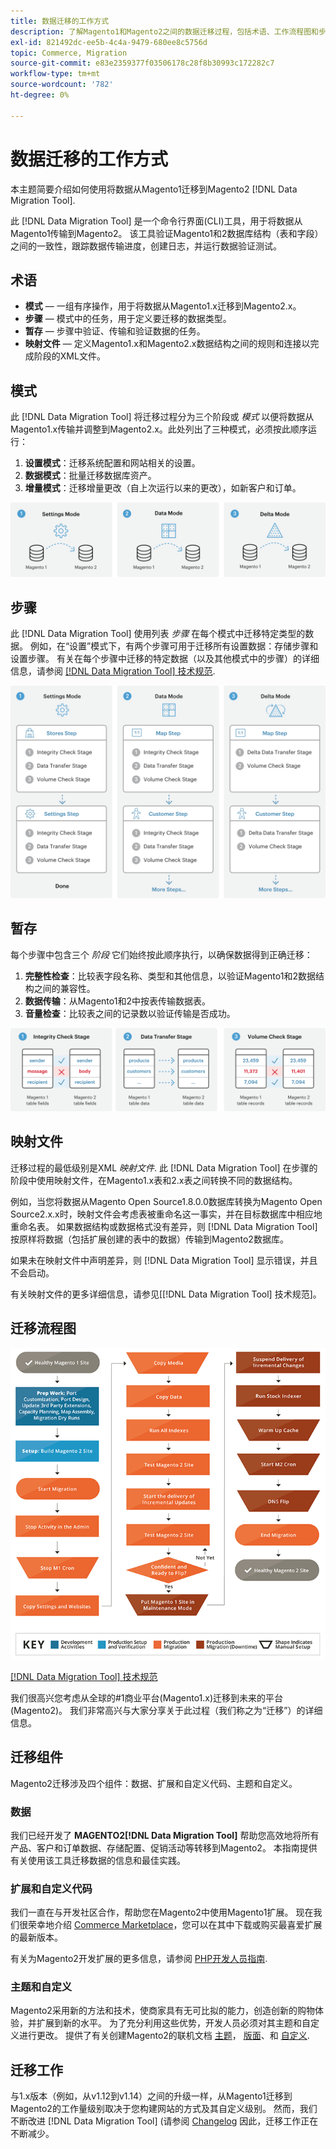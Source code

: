 ```yaml
---
title: 数据迁移的工作方式
description: 了解Magento1和Magento2之间的数据迁移过程，包括术语、工作流程图和步骤。
exl-id: 821492dc-ee5b-4c4a-9479-680ee8c5756d
topic: Commerce, Migration
source-git-commit: e83e2359377f03506178c28f8b30993c172282c7
workflow-type: tm+mt
source-wordcount: '782'
ht-degree: 0%

---
```


# 数据迁移的工作方式

本主题简要介绍如何使用将数据从Magento1迁移到Magento2 [!DNL Data Migration Tool].

此 [!DNL Data Migration Tool] 是一个命令行界面(CLI)工具，用于将数据从Magento1传输到Magento2。 该工具验证Magento1和2数据库结构（表和字段）之间的一致性，跟踪数据传输进度，创建日志，并运行数据验证测试。

## 术语

* **模式**  — 一组有序操作，用于将数据从Magento1.x迁移到Magento2.x。
* **步骤**  — 模式中的任务，用于定义要迁移的数据类型。
* **暂存**  — 步骤中验证、传输和验证数据的任务。
* **映射文件**  — 定义Magento1.x和Magento2.x数据结构之间的规则和连接以完成阶段的XML文件。

## 模式

此 [!DNL Data Migration Tool] 将迁移过程分为三个阶段或 *模式* 以便将数据从Magento1.x传输并调整到Magento2.x。此处列出了三种模式，必须按此顺序运行：

1. **设置模式**：迁移系统配置和网站相关的设置。
1. **数据模式**：批量迁移数据库资产。
1. **增量模式**：迁移增量更改（自上次运行以来的更改），如新客户和订单。

![迁移模式](../../assets/data-migration/MigrationModes2.png)

## 步骤

此 [!DNL Data Migration Tool] 使用列表 *步骤* 在每个模式中迁移特定类型的数据。 例如，在“设置”模式下，有两个步骤可用于迁移所有设置数据：存储步骤和设置步骤。 有关在每个步骤中迁移的特定数据（以及其他模式中的步骤）的详细信息，请参阅 [[!DNL Data Migration Tool] 技术规范](technical-specification.md).

![迁移概述](../../assets/data-migration/MigrationOverview2.png)

## 暂存

每个步骤中包含三个 *阶段* 它们始终按此顺序执行，以确保数据得到正确迁移：

1. **完整性检查**：比较表字段名称、类型和其他信息，以验证Magento1和2数据结构之间的兼容性。
1. **数据传输**：从Magento1和2中按表传输数据表。
1. **音量检查**：比较表之间的记录数以验证传输是否成功。

![迁移阶段](../../assets/data-migration/MigrationSteps2.png)

## 映射文件

迁移过程的最低级别是XML *映射文件*. 此 [!DNL Data Migration Tool] 在步骤的阶段中使用映射文件，在Magento1.x表和2.x表之间转换不同的数据结构。

例如，当您将数据从Magento Open Source1.8.0.0数据库转换为Magento Open Source2.x.x时，映射文件会考虑表被重命名这一事实，并在目标数据库中相应地重命名表。 如果数据结构或数据格式没有差异，则 [!DNL Data Migration Tool] 按原样将数据（包括扩展创建的表中的数据）传输到Magento2数据库。

如果未在映射文件中声明差异，则 [!DNL Data Migration Tool] 显示错误，并且不会启动。

有关映射文件的更多详细信息，请参见[[!DNL Data Migration Tool] 技术规范]。

## 迁移流程图

![迁移流程](../../assets/data-migration/migration_flow.png)

[[!DNL Data Migration Tool] 技术规范](technical-specification.md)

我们很高兴您考虑从全球的#1商业平台(Magento1.x)迁移到未来的平台(Magento2)。 我们非常高兴与大家分享关于此过程（我们称之为“迁移”）的详细信息。

## 迁移组件

Magento2迁移涉及四个组件：数据、扩展和自定义代码、主题和自定义。

### 数据

我们已经开发了 **MAGENTO2[!DNL Data Migration Tool]** 帮助您高效地将所有产品、客户和订单数据、存储配置、促销活动等转移到Magento2。 本指南提供有关使用该工具迁移数据的信息和最佳实践。

### 扩展和自定义代码

我们一直在与开发社区合作，帮助您在Magento2中使用Magento1扩展。 现在我们很荣幸地介绍 [Commerce Marketplace](https://marketplace.magento.com/)，您可以在其中下载或购买最喜爱扩展的最新版本。

有关为Magento2开发扩展的更多信息，请参阅 [PHP开发人员指南](https://developer.adobe.com/commerce/php/development/).

### 主题和自定义

Magento2采用新的方法和技术，使商家具有无可比拟的能力，创造创新的购物体验，并扩展到新的水平。 为了充分利用这些优势，开发人员必须对其主题和自定义进行更改。 提供了有关创建Magento2的联机文档 [主题](https://developer.adobe.com/commerce/frontend-core/guide/themes/)， [版面](https://developer.adobe.com/commerce/frontend-core/guide/layouts/)、和 [自定义](https://developer.adobe.com/commerce/frontend-core/guide/layouts/xml-manage/).

## 迁移工作

与1.x版本（例如，从v1.12到v1.14）之间的升级一样，从Magento1迁移到Magento2的工作量级别取决于您构建网站的方式及其自定义级别。
然而，我们不断改进 [!DNL Data Migration Tool] (请参阅 [Changelog](https://github.com/magento/data-migration-tool/blob/2.3/CHANGELOG.md) 因此，迁移工作正在不断减少。
